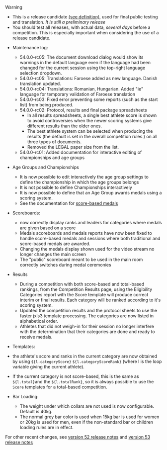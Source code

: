 > [!WARNING]
>
> - This is a release candidate [(see definition)](https://en.wikipedia.org/wiki/Software_release_life_cycle#Release_candidate), used for final public testing and translation. *It is still a preliminary release*
> - You should test all releases, with actual data, *several days* before a competition. This is especially important when considering the use of a release candidate.

- Maintenance log:
  - 54.0.0-rc05: The document download dialog would show its warnings in the default language even if the language had been changed for the current session using the top-right language selection dropdown.
  - 54.0.0-rc05: Translations: Faroese added as new language. Danish translation updated.
  - 54.0.0-rc04: Translations: Romanian, Hungarian. Added "ie" language for temporary validation of Faroese translation
  - 54.0.0-rc03: Fixed error preventing some reports (such as the start list) from being produced.
  - 54.0.0-rc02: Protocol, results and final package spreadsheets
    - In all results spreadsheets, a single best athlete score is shown to avoid controversies when the newer scoring systems give different results than the older ones.  
    - The best athlete system can be selected when producing the results (the default is set in the overall competition rules.) on all three types of documents.
    - Removed the LEGAL paper size from the list.
  - 54.0.0-rc01: Added documentation for interactive editing of championships and age groups
- Age Groups and Championships
  - It is now possible to edit interactively the age group settings to define the championship in which the age groups belongs
  - It is not possible to define Championships interactively
  - It is now possible to define that an Age Group awards medals using a scoring system.
  - See the documentation for [score-based medals](https://jflamy.github.io/owlcms4/#/ScoreBasedCompetitions)

- Scoreboards:
  - now correctly display ranks and leaders for categories where medals are given based on a score 
  - Medals scoreboards and medals reports have now been fixed to handle score-based medals and sessions where both traditional and score-based medals are awarded.
  - Changing the medals display shown used for the video stream no longer changes the main screen
  - The "public" scoreboard meant to be used in the main room correctly switches during medal ceremonies

- Results
  - During a competition with both score-based and total-based rankings, from the Competition Results page, using the Eligibility Categories report with the Score template will produce correct interim or final results.   Each category will be ranked according to it's scoring system.
  - Updated the competition results and the protocol sheets to use the faster jxls3 template processing. The categories are now listed in alphabetical order.
  - Athletes that did not weigh-in for their session no longer interfere with the determination that their categories are done and ready to receive medals.
-  Templates:
  - the athlete's score and ranks in the current category are now obtained by using `${l.categoryScore}` `${l.categoryScoreRank}` (where l is the loop variable giving the current athlete).  
  - If the current category is not score-based, this is the same as `${l.total}`and the `${l.totalRank}`, so it is always possible to use the `Score` templates for a total-based competition.
- Bar Loading:
  - The weight under which collars are not used is now configurable.  Default is 40kg.
  - The normal grey bar color is used when 15kg bar is used for women or 20kg is used for men, even if the non-standard bar or children loading rules are in effect.

For other recent changes, see [version 52 release notes](https://github.com/owlcms/owlcms4/releases/tag/52.0.6) and [version 53 release notes](https://github.com/owlcms/owlcms4/releases/tag/53.1.0)
